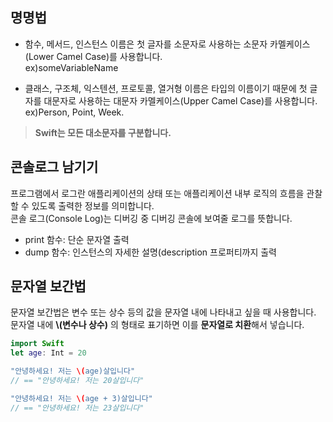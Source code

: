 ## 명명법
* 함수, 메서드, 인스턴스 이름은 첫 글자를 소문자로 사용하는 소문자 카멜케이스(Lower Camel Case)를 사용합니다.  
ex)someVariableName

* 클래스, 구조체, 익스텐션, 프로토콜, 열거형 이름은 타입의 이름이기 때문에 첫 글자를 대문자로 사용하는 대문자 카멜케이스(Upper Camel Case)를 사용합니다.  
ex)Person, Point, Week. 

>**Swift는 모든 대소문자를 구분합니다.**

## 콘솔로그 남기기
프로그램에서 로그란 애플리케이션의 상태 또는 애플리케이션 내부 로직의 흐름을 관찰할 수 있도록 출력한 정보를 의미합니다.  
콘솔 로그(Console Log)는 디버깅 중 디버깅 콘솔에 보여줄 로그를 뜻합니다.
* print 함수: 단순 문자열 출력
* dump 함수: 인스턴스의 자세한 설명(description 프로퍼티까지 출력

## 문자열 보간법
문자열 보간법은 변수 또는 상수 등의 값을 문자열 내에 나타내고 싶을 때 사용합니다.   
문자열 내에 **\\(변수나 상수)** 의 형태로 표기하면 이를 **문자열로 치환**해서 넣습니다.  

~~~Swift
import Swift
let age: Int = 20

"안녕하세요! 저는 \(age)살입니다"
// == "안녕하세요! 저는 20살입니다"

"안녕하세요! 저는 \(age + 3)살입니다"
// == "안녕하세요! 저는 23살입니다"
